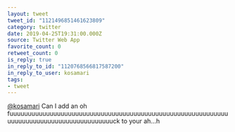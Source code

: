 ```yaml
---
layout: tweet
tweet_id: "1121496851461623809"
category: twitter
date: 2019-04-25T19:31:00.000Z
source: Twitter Web App
favorite_count: 0
retweet_count: 0
is_reply: true
in_reply_to_id: "1120768566817587200"
in_reply_to_user: kosamari
tags:
- tweet
---
```


[@kosamari](https://twitter.com/@kosamari) Can I add an oh fuuuuuuuuuuuuuuuuuuuuuuuuuuuuuuuuuuuuuuuuuuuuuuuuuuuuuuuuuuuuuuuuuuuuuuuuuuuuuuuuuuuuuuuuuck to your ah...h
